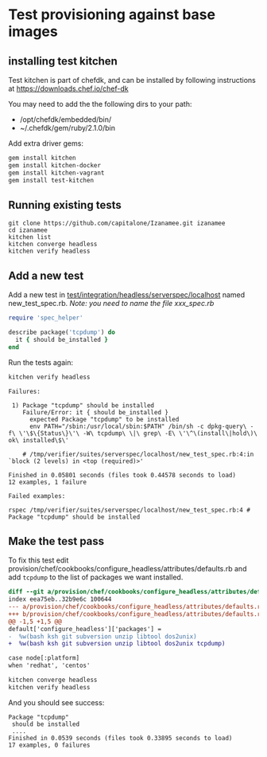 # Test provisioning against base images

## installing test kitchen

Test kitchen is part of chefdk, and can be installed by following instructions at https://downloads.chef.io/chef-dk

You may need to add the the following dirs to your path:
* /opt/chefdk/embedded/bin/
* ~/.chefdk/gem/ruby/2.1.0/bin

Add extra driver gems:
``` bash
gem install kitchen
gem install kitchen-docker
gem install kitchen-vagrant
gem install test-kitchen
```

## Running existing tests
```
git clone https://github.com/capitalone/Izanamee.git izanamee
cd izanamee
kitchen list
kitchen converge headless
kitchen verify headless
```

## Add a new test
Add a new test in [test/integration/headless/serverspec/localhost](/test/integration/headless/serverspec/localhost) named new_test_spec.rb.  *Note: you need to name the file xxx_spec.rb*

``` ruby
require 'spec_helper'

describe package('tcpdump') do
  it { should be_installed }
end
```

Run the tests again:

``` bash
kitchen verify headless
```

```
Failures:

 1) Package "tcpdump" should be installed
    Failure/Error: it { should be_installed }
      expected Package "tcpdump" to be installed
      env PATH="/sbin:/usr/local/sbin:$PATH" /bin/sh -c dpkg-query\ -f\ \'\$\{Status\}\'\ -W\ tcpdump\ \|\ grep\ -E\ \'\^\(install\|hold\)\ ok\ installed\$\'

    # /tmp/verifier/suites/serverspec/localhost/new_test_spec.rb:4:in `block (2 levels) in <top (required)>'

Finished in 0.05801 seconds (files took 0.44578 seconds to load)
12 examples, 1 failure

Failed examples:

rspec /tmp/verifier/suites/serverspec/localhost/new_test_spec.rb:4 # Package "tcpdump" should be installed
```

## Make the test pass

To fix this test edit provision/chef/cookbooks/configure_headless/attributes/defaults.rb
 and add `tcpdump` to the list of packages we want installed.

 ``` diff
diff --git a/provision/chef/cookbooks/configure_headless/attributes/defaults.rb b/provision/chef/cookbooks/configure_headless/attributes/defaults.rb
index eea75eb..32b9e6c 100644
--- a/provision/chef/cookbooks/configure_headless/attributes/defaults.rb
+++ b/provision/chef/cookbooks/configure_headless/attributes/defaults.rb
@@ -1,5 +1,5 @@
default['configure_headless']['packages'] =
-  %w(bash ksh git subversion unzip libtool dos2unix)
+  %w(bash ksh git subversion unzip libtool dos2unix tcpdump)

case node[:platform]
when 'redhat', 'centos'
 ```

``` bash
kitchen converge headless
kitchen verify headless
```

And you should see success:
```
Package "tcpdump"
 should be installed
 ....
Finished in 0.0539 seconds (files took 0.33895 seconds to load)
17 examples, 0 failures
```
